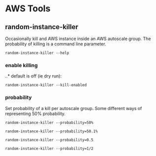 # AWS Tools

## random-instance-killer

Occasionally kill and AWS instance inside an AWS autoscale group. The probability of killing is a command line parameter. 

```random-instance-killer --help```

### enable killing

..* default is off (ie dry run):

```random-instance-killer --kill-enabled```

### probability

Set probability of a kill per autoscale group. Some different ways of representing 50% probability.

```random-instance-killer --probability=50%```

```random-instance-killer --probability=50.1%```

```random-instance-killer --probability=0.5```

```random-instance-killer --probability=1/2```


